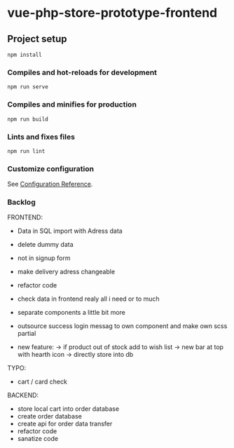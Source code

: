 # vue-php-store-prototype-frontend

## Project setup

```
npm install
```

### Compiles and hot-reloads for development

```
npm run serve
```

### Compiles and minifies for production

```
npm run build
```

### Lints and fixes files

```
npm run lint
```

### Customize configuration

See [Configuration Reference](https://cli.vuejs.org/config/).

### Backlog

FRONTEND:

- Data in SQL import with Adress data
- delete dummy data
- not in signup form
- make delivery adress changeable

- refactor code
- check data in frontend realy all i need or to much
- separate components a little bit more
- outsource success login messag to own component and make own scss partial

- new feature:
  -> if product out of stock add to wish list
  -> new bar at top with hearth icon
  -> directly store into db

TYPO:

- cart / card check

BACKEND:

- store local cart into order database
- create order database
- create api for order data transfer
- refactor code
- sanatize code
